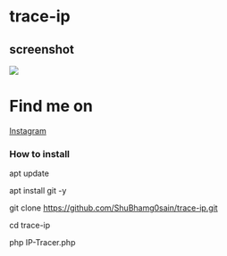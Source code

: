 # trace-ip

## screenshot
![ ](https://github.com/ShuBhamg0sain/trace-ip/blob/master/Screenshot_20200922_073517.jpg)


# Find me on 
[Instagram](https://www.instagram.com/shubham_g0sain/?hl=en)


### How to install 

apt update

apt install git -y

git clone https://github.com/ShuBhamg0sain/trace-ip.git

cd trace-ip

php IP-Tracer.php
